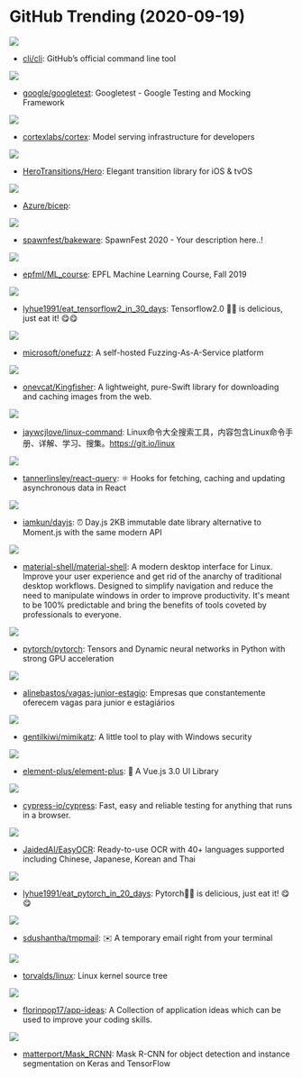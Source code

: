 # GitHub Trending (2020-09-19)

![](https://img.shields.io/badge/Go-New%201-green?style=flat-square&logo=appveyor)
- [cli/cli](https://github.com/cli/cli): GitHub’s official command line tool

![](https://img.shields.io/badge/C%2B%2B-New%2092-green?style=flat-square&logo=appveyor)
- [google/googletest](https://github.com/google/googletest): Googletest - Google Testing and Mocking Framework

![](https://img.shields.io/badge/Go-New%20121-green?style=flat-square&logo=appveyor)
- [cortexlabs/cortex](https://github.com/cortexlabs/cortex): Model serving infrastructure for developers

![](https://img.shields.io/badge/Swift-New%2069-green?style=flat-square&logo=appveyor)
- [HeroTransitions/Hero](https://github.com/HeroTransitions/Hero): Elegant transition library for iOS & tvOS

![](https://img.shields.io/badge/C%23-New%2019-green?style=flat-square&logo=appveyor)
- [Azure/bicep](https://github.com/Azure/bicep): 

![](https://img.shields.io/badge/C-New%20114-green?style=flat-square&logo=appveyor)
- [spawnfest/bakeware](https://github.com/spawnfest/bakeware): SpawnFest 2020 - Your description here..!

![](https://img.shields.io/badge/TeX-New%2033-green?style=flat-square&logo=appveyor)
- [epfml/ML_course](https://github.com/epfml/ML_course): EPFL Machine Learning Course, Fall 2019

![](https://img.shields.io/badge/Python-New%20236-green?style=flat-square&logo=appveyor)
- [lyhue1991/eat_tensorflow2_in_30_days](https://github.com/lyhue1991/eat_tensorflow2_in_30_days): Tensorflow2.0 🍎🍊 is delicious, just eat it! 😋😋

![](https://img.shields.io/badge/Rust-New%20269-green?style=flat-square&logo=appveyor)
- [microsoft/onefuzz](https://github.com/microsoft/onefuzz): A self-hosted Fuzzing-As-A-Service platform

![](https://img.shields.io/badge/Swift-New%2092-green?style=flat-square&logo=appveyor)
- [onevcat/Kingfisher](https://github.com/onevcat/Kingfisher): A lightweight, pure-Swift library for downloading and caching images from the web.

![](https://img.shields.io/badge/HTML-New%20144-green?style=flat-square&logo=appveyor)
- [jaywcjlove/linux-command](https://github.com/jaywcjlove/linux-command): Linux命令大全搜索工具，内容包含Linux命令手册、详解、学习、搜集。https://git.io/linux

![](https://img.shields.io/badge/TypeScript-New%20248-green?style=flat-square&logo=appveyor)
- [tannerlinsley/react-query](https://github.com/tannerlinsley/react-query): ⚛️ Hooks for fetching, caching and updating asynchronous data in React

![](https://img.shields.io/badge/JavaScript-New%20352-green?style=flat-square&logo=appveyor)
- [iamkun/dayjs](https://github.com/iamkun/dayjs): ⏰ Day.js 2KB immutable date library alternative to Moment.js with the same modern API

![](https://img.shields.io/badge/JavaScript-New%20280-green?style=flat-square&logo=appveyor)
- [material-shell/material-shell](https://github.com/material-shell/material-shell): A modern desktop interface for Linux. Improve your user experience and get rid of the anarchy of traditional desktop workflows. Designed to simplify navigation and reduce the need to manipulate windows in order to improve productivity. It's meant to be 100% predictable and bring the benefits of tools coveted by professionals to everyone.

![](https://img.shields.io/badge/C%2B%2B-New%2070-green?style=flat-square&logo=appveyor)
- [pytorch/pytorch](https://github.com/pytorch/pytorch): Tensors and Dynamic neural networks in Python with strong GPU acceleration

![](https://img.shields.io/badge/none-New%2051-green?style=flat-square&logo=appveyor)
- [alinebastos/vagas-junior-estagio](https://github.com/alinebastos/vagas-junior-estagio): Empresas que constantemente oferecem vagas para junior e estagiários

![](https://img.shields.io/badge/C-New%2044-green?style=flat-square&logo=appveyor)
- [gentilkiwi/mimikatz](https://github.com/gentilkiwi/mimikatz): A little tool to play with Windows security

![](https://img.shields.io/badge/Vue-New%2085-green?style=flat-square&logo=appveyor)
- [element-plus/element-plus](https://github.com/element-plus/element-plus): 🎉 A Vue.js 3.0 UI Library

![](https://img.shields.io/badge/JavaScript-New%20169-green?style=flat-square&logo=appveyor)
- [cypress-io/cypress](https://github.com/cypress-io/cypress): Fast, easy and reliable testing for anything that runs in a browser.

![](https://img.shields.io/badge/Python-New%20214-green?style=flat-square&logo=appveyor)
- [JaidedAI/EasyOCR](https://github.com/JaidedAI/EasyOCR): Ready-to-use OCR with 40+ languages supported including Chinese, Japanese, Korean and Thai

![](https://img.shields.io/badge/Python-New%2078-green?style=flat-square&logo=appveyor)
- [lyhue1991/eat_pytorch_in_20_days](https://github.com/lyhue1991/eat_pytorch_in_20_days): Pytorch🍊🍉 is delicious, just eat it! 😋😋

![](https://img.shields.io/badge/Shell-New%20137-green?style=flat-square&logo=appveyor)
- [sdushantha/tmpmail](https://github.com/sdushantha/tmpmail): ✉️ A temporary email right from your terminal

![](https://img.shields.io/badge/C-New%20113-green?style=flat-square&logo=appveyor)
- [torvalds/linux](https://github.com/torvalds/linux): Linux kernel source tree

![](https://img.shields.io/badge/none-New%20122-green?style=flat-square&logo=appveyor)
- [florinpop17/app-ideas](https://github.com/florinpop17/app-ideas): A Collection of application ideas which can be used to improve your coding skills.

![](https://img.shields.io/badge/Python-New%2043-green?style=flat-square&logo=appveyor)
- [matterport/Mask_RCNN](https://github.com/matterport/Mask_RCNN): Mask R-CNN for object detection and instance segmentation on Keras and TensorFlow

